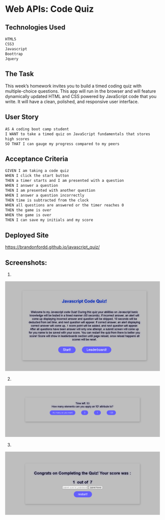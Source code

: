 # Web APIs: Code Quiz

## Technologies Used
```
HTML5
CSS3
Javascript
Boottrap
Jquery
```

## The Task

This week’s homework invites you to build a timed coding quiz with multiple-choice questions. 
This app will run in the browser and will feature dynamically updated HTML and CSS powered by JavaScript code that you write.
It will have a clean, polished, and responsive user interface. 

## User Story

```
AS A coding boot camp student
I WANT to take a timed quiz on JavaScript fundamentals that stores high scores
SO THAT I can gauge my progress compared to my peers
```

## Acceptance Criteria

```
GIVEN I am taking a code quiz
WHEN I click the start button
THEN a timer starts and I am presented with a question
WHEN I answer a question
THEN I am presented with another question
WHEN I answer a question incorrectly
THEN time is subtracted from the clock
WHEN all questions are answered or the timer reaches 0
THEN the game is over
WHEN the game is over
THEN I can save my initials and my score
```


## Deployed Site 

https://brandonfordd.github.io/javascript_quiz/


## Screenshots: 
1.
![alt text](https://github.com/brandonfordd/javascript_quiz/blob/main/images/javaquiz_screenshot.png?raw=true)

2.
![alt text](https://github.com/brandonfordd/javascript_quiz/blob/main/images/screenshot-2_javaquiz.png?raw=true)

3.
![alt text](https://github.com/brandonfordd/javascript_quiz/blob/main/images/screenshot-3_javaquiz.png?raw=true)